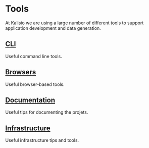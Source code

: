 # Tools

At Kalisio we are using a large number of different tools to support application development and data generation.

## [CLI](./cli.md)

Useful command line tools.

## [Browsers](./browsers.md)

Useful browser-based tools.

## [Documentation](./documentation.md)

Useful tips for documenting the projets.

## [Infrastructure](./infrastructure.md)

Useful infrastructure tips and tools.




